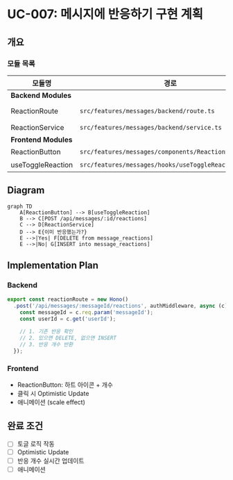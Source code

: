 # UC-007: 메시지에 반응하기 구현 계획

## 개요

### 모듈 목록

| 모듈명 | 경로 | 설명 |
|--------|------|------|
| **Backend Modules** |
| ReactionRoute | `src/features/messages/backend/route.ts` | POST /api/messages/:id/reactions |
| ReactionService | `src/features/messages/backend/service.ts` | 반응 토글 로직 |
| **Frontend Modules** |
| ReactionButton | `src/features/messages/components/ReactionButton.tsx` | 좋아요 버튼 |
| useToggleReaction | `src/features/messages/hooks/useToggleReaction.ts` | 반응 토글 훅 |

## Diagram

```mermaid
graph TD
    A[ReactionButton] --> B[useToggleReaction]
    B --> C[POST /api/messages/:id/reactions]
    C --> D[ReactionService]
    D --> E{이미 반응했는가?}
    E -->|Yes| F[DELETE from message_reactions]
    E -->|No| G[INSERT into message_reactions]
```

## Implementation Plan

### Backend
```typescript
export const reactionRoute = new Hono()
  .post('/api/messages/:messageId/reactions', authMiddleware, async (c) => {
    const messageId = c.req.param('messageId');
    const userId = c.get('userId');

    // 1. 기존 반응 확인
    // 2. 있으면 DELETE, 없으면 INSERT
    // 3. 반응 개수 반환
  });
```

### Frontend
- ReactionButton: 하트 아이콘 + 개수
- 클릭 시 Optimistic Update
- 애니메이션 (scale effect)

## 완료 조건
- [ ] 토글 로직 작동
- [ ] Optimistic Update
- [ ] 반응 개수 실시간 업데이트
- [ ] 애니메이션
